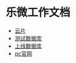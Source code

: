 # 乐微工作文档

- [云片](https://www.yunpian.com/entry)
- [测试数据库](http://192.168.96.3/phpMyAdmin)
- [上线数据库](http://123.56.141.6/phpMyAdmin/import.php#PMAURL-7:sql.php?db=levxiudb&table=cj_follow&server=1&target=&token=5526fe4e684a80dab1c0a48c1379f14f)
- [pc官网](www.levmob.com)
